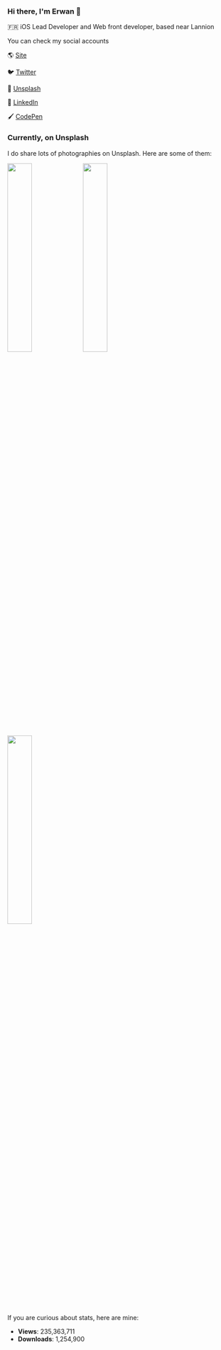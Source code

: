 ### Hi there, I'm Erwan 👋

🇫🇷 iOS Lead Developer and Web front developer, based near Lannion

You can check my social accounts

🌎 [Site](https://erwanhesry.com)

🐦 [Twitter](https://twitter.com/erwanhesry)

📸 [Unsplash](https://unsplash.com/erwanhesry.com)

💼 [LinkedIn](https://www.linkedin.com/in/erwanhesry/)

🖌 [CodePen](https://codepen.io/ErwanHesry)

### Currently, on Unsplash
I do share lots of photographies on Unsplash. Here are some of them:

<div>
<img src="https://images.unsplash.com/photo-1480930700499-dc44aa7cb2cf?ixlib=rb-1.2.1&dpr=1&auto=format&fit=crop&w=608&h=390&q=60" width="33%"/>
<img src="https://images.unsplash.com/photo-1479888230021-c24f136d849f?ixlib=rb-1.2.1&dpr=1&auto=format&fit=crop&w=608&h=390&q=60" width="33%"/>
<img src="https://images.unsplash.com/photo-1465844880937-7c02addc633b?ixlib=rb-1.2.1&ixid=eyJhcHBfaWQiOjEyMDd9&dpr=1&auto=format&fit=crop&w=608&h=390&q=60" width="33%"/>
</div>

If you are curious about stats, here are mine:
<!-- UNSPLASH-STATS:START -->
- **Views**: 235,363,711
- **Downloads**: 1,254,900
<!-- UNSPLASH-STATS:END -->
